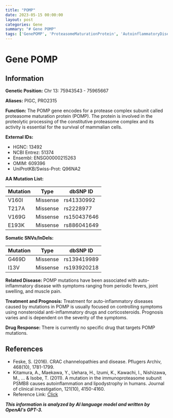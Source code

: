 ```yaml
---
title: "POMP"
date: 2023-05-15 00:00:00
layout: post
categories: Gene
summary: "# Gene POMP"
tags: ['GenePOMP', 'ProteasomeMaturationProtein', 'AutoinflammatoryDisease', 'MissenseMutation', 'NonsteroidalAntiInflammatoryDrugs', 'Corticosteroids', 'Prognosis', 'ImmunoproteasomeSubunit']
---
```


# Gene POMP

## Information

**Genetic Position:** Chr 13: 75943543 - 75965667

**Aliases:** PIGC, PRO2315

**Function:** The POMP gene encodes for a protease complex subunit called proteasome maturation protein (POMP). The protein is involved in the proteolytic processing of the constitutive proteasome complex and its activity is essential for the survival of mammalian cells.

**External IDs:**

- HGNC: 13492
- NCBI Entrez: 51374
- Ensembl: ENSG00000215263
- OMIM: 609396
- UniProtKB/Swiss-Prot: Q96NA2

**AA Mutation List:**

| Mutation | Type | dbSNP ID |
| --- | --- | --- |
| V160I | Missense | rs41330992 |
| T217A | Missense | rs2228977 |
| V169G | Missense | rs150437646 |
| E193K | Missense | rs886041649 |

**Somatic SNVs/InDels:**

| Mutation | Type | dbSNP ID |
| --- | --- | --- |
| G469D | Missense | rs139419989 |
| I13V | Missense | rs193920218 |

**Related Disease:** POMP mutations have been associated with auto-inflammatory disease with symptoms ranging from periodic fevers, joint swelling, and muscle pain.

**Treatment and Prognosis:** Treatment for auto-inflammatory diseases caused by mutations in POMP is usually focused on controlling symptoms using nonsteroidal anti-inflammatory drugs and corticosteroids. Prognosis varies and is dependent on the severity of the symptoms.

**Drug Response:** There is currently no specific drug that targets POMP mutations.

## References

- Feske, S. (2016). CRAC channelopathies and disease. Pflugers Archiv, 468(10), 1781-1799.
- Kitamura, A., Maekawa, Y., Uehara, H., Izumi, K., Kawachi, I., Nishizawa, M., ... & Isobe, T. (2011). A mutation in the immunoproteasome subunit PSMB8 causes autoinflammation and lipodystrophy in humans. Journal of clinical investigation, 121(10), 4150-4160.
- Reference Link: [Click](https://www.genecards.org/cgi-bin/carddisp.pl?gene=POMP#pathways)

**_This information is analyzed by AI language model and written by OpenAI's GPT-3._**